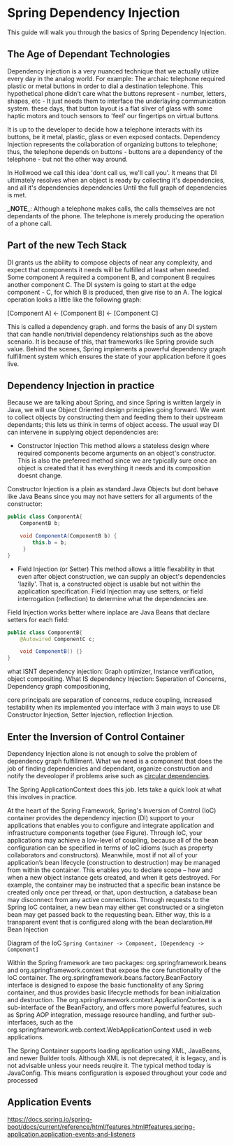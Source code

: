 # Spring Dependency Injection

This guide will walk you through the basics of Spring Dependency Injection.

## The Age of Dependant Technologies

Dependency injection is a very nuanced technique that we actually utilize every day in the analog world. 
For example: The archaic telephone required plastic or metal buttons in order to dial a destination telephone.
This hypothetical phone didn't care what the buttons represent - number, letters, shapes, etc - It just needs
them to interface the underlaying communication system. these days, that button layout is a flat 
sliver of glass with some haptic motors and touch sensors to 'feel' our fingertips on virtual buttons.

It is up to the developer to decide how a telephone interacts with its buttons, be it metal, plastic, glass 
or even exposed contacts. Dependency Injection represents the collaboration of organizing buttons to telephone; thus, the telephone depends on buttons - buttons are a dependency of the telephone - but not the other way around.

In Hollwood we call this idea 'dont call us, we'll call you'. It means that DI ultimately resolves when
an object is ready by collecting it's dependencies, and all it's dependencies dependencies Until the full
graph of dependencies is met.

**_NOTE**_: Although a telephone makes calls, the calls themselves are not dependants of the phone. The telephone is merely producing the operation of a phone call.

## Part of the new Tech Stack

DI grants us the ability to compose objects of near any complexity, and expect that components it needs will be
fulfilled at least when needed. Some component A required a component B, and component B requires another component C. The DI system is going to start at the edge component - C, for which B is produced, then give rise to an A. The logical operation looks a little like the following graph:

[Component A] <- [Component B] <- [Component C]

This is called a dependency graph. and forms the basis of any DI system that can handle non/trivial dependency relationships such as the above scenario. It is because of this, that frameworks like Spring provide such value. Behind the scenes, Spring implements a powerful dependency graph fulfillment system which ensures the state of your application before it goes live.

## Dependency Injection in practice

Because we are talking about Spring, and since Spring is written largely in Java, we will use Object Oriented design principles going forward. We want to collect objects by constructing them and feeding them to their upstream dependants; this lets us think in terms of object access. The usual way DI can intervene in supplying object dependencies are:

* Constructor Injection
    This method allows a stateless design where required components become arguments on an object's constructor. This is also the preferred method since we are typically sure once an object is created that it has everything it needs and its composition doesnt change.

Constructor Injection is a plain as standard Java Objects but dont behave like Java Beans since you may not have setters for all arguments of the constructor:

```java
public class ComponentA{
    ComponentB b;

    void ComponentA(ComponentB b) {
        this.b = b;
     }
}
```

* Field Injection (or Setter)
    This method allows a little flexability in that even after object construction, we can supply an object's dependencies 'lazily'. That is, a constructed object is usable but not within the application specification. Field Injection may use setters, or field interrogation (reflection) to determine what the dependencies are.

Field Injection works better where inplace are Java Beans that declare setters for each field:

```java
public class ComponentB{
    @Autowired ComponentC c;

    void ComponentB() {}
}
```


what ISNT dependency injection:
Graph optimizer, Instance verification, object compositing.
What IS dependency Injection:
Seperation of Concerns, Dependency graph compositioning,

core principals  are separation of concerns, reduce coupling, increased testability
when its implemented you interface with 
3 main ways to use DI: Constructor Injection, Setter Injection, reflection Injection.


## Enter the Inversion of Control Container

Dependency Injection alone is not enough to solve the problem of dependency graph fulfillment.  What we need is a component that does the job of finding dependencies and dependant, organize construction and notify the deveoloper if problems arise such as [circular dependencies]().

The Spring ApplicationContext does this job. lets take a quick look at what this involves in practice.


At the heart of the Spring Framework, 
Spring's Inversion of Control (IoC) container provides the dependency injection (DI) support to your applications
that enables you to configure and integrate application and infrastructure components together (see
Figure). Through IoC, your applications may achieve a low-level of coupling, because all of the bean
configuration can be specified in terms of IoC idioms (such as property collaborators and constructors).
Meanwhile, most if not all of your application’s bean lifecycle (construction to destruction) may be
managed from within the container. This enables you to declare scope – how and when a new object
instance gets created, and when it gets destroyed. For example, the container may be instructed that a
specific bean instance be created only once per thread, or that, upon destruction, a database bean may
disconnect from any active connections. Through requests to the Spring IoC container, a new bean may
either get constructed or a singleton bean may get passed back to the requesting bean. Either way, this is
a transparent event that is configured along with the bean declaration.## Bean Injection

Diagram of the IoC
`Spring Container -> Component, [Dependency -> Component]`

Within the Spring framework are two packages: org.springframework.beans and
org.springframework.context that expose the core functionality of the IoC container. The
org.springframework.beans.factory.BeanFactory interface is designed to expose the basic functionality
of any Spring container, and thus provides basic lifecycle methods for bean initialization and
destruction. The org.springframework.context.ApplicationContext is a sub-interface of the
BeanFactory, and offers more powerful features, such as Spring AOP integration, message resource
handling, and further sub-interfaces, such as the
org.springframework.web.context.WebApplicationContext used in web applications.

The Spring Container supports loading application using XML, JavaBeans, and newer Builder tools.
Although XML is not deprecated, it is legacy, and is not advisable unless your needs reuqire it.
The typical method today is JavaConfig. This means configuration is exposed throughout your code
and processed

## Application Events

https://docs.spring.io/spring-boot/docs/current/reference/html/features.html#features.spring-application.application-events-and-listeners
